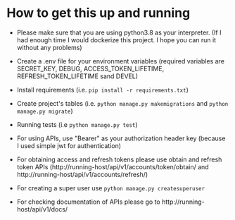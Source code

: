 # How to get this up and running

- Please make sure that you are using python3.8 as your interpreter. (If I had enough time I would dockerize this 
project. I hope you can run it without any problems)

- Create a .env file for your environment variables (required variables are SECRET_KEY, DEBUG, ACCESS_TOKEN_LIFETIME, 
REFRESH_TOKEN_LIFETIME sand DEVEL)

- Install requirements (i.e. ```pip install -r requirements.txt```)

- Create project's tables (i.e. ```python manage.py makemigrations``` and ```python manage.py migrate```)

- Running tests (i.e ```python manage.py test```)

- For using APIs, use "Bearer" as your authorization header key (because I used simple jwt for authentication)

- For obtaining access and refresh tokens please use obtain and refresh token APIs
(http://running-host/api/v1/accounts/token/obtain/ and http://running-host/api/v1/accounts/refresh/)

- For creating a super user use ```python manage.py createsuperuser```

- For checking documentation of APIs please go to http://running-host/api/v1/docs/
